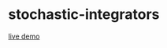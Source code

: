 # stochastic-integrators

<a href="https://smilster.github.io/stochastic-integrators/">live demo</a>
